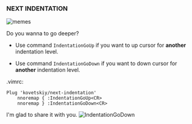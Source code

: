 ### NEXT INDENTATION

![memes](https://cloud.githubusercontent.com/assets/8445924/10242439/65ce9baa-68e0-11e5-9d98-ba01a6c6e05e.jpg)

Do you wanna to go deeper?

- Use command `IndentationGoUp` if you want to up cursor
    for **another** indentation level.

- Use command `IndentationGoDown` if you want to down cursor
    for **another** indentation level.

.vimrc:
```
Plug 'kovetskiy/next-indentation'
    nnoremap { :IndentationGoUp<CR>
    nnoremap } :IndentationGoDown<CR>
```

I'm glad to share it with you.
![IndentationGoDown](https://cloud.githubusercontent.com/assets/8445924/10242333/a5a43f9c-68df-11e5-9096-033d680b645c.gif)
